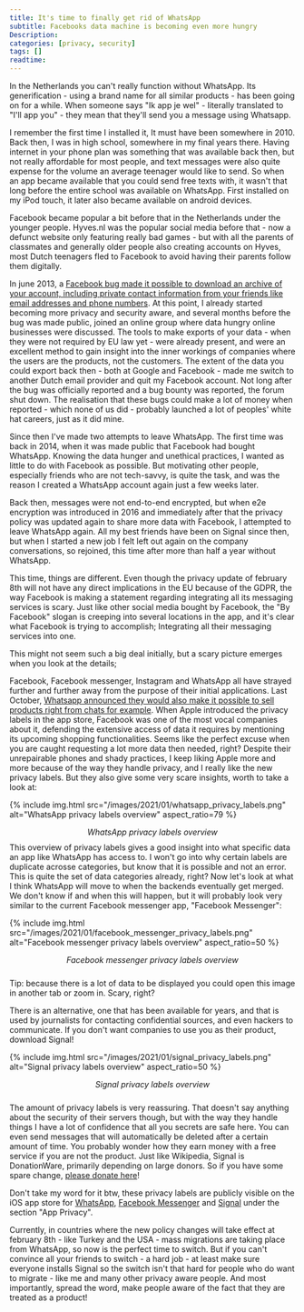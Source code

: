 ```yaml
---
title: It's time to finally get rid of WhatsApp
subtitle: Facebooks data machine is becoming even more hungry
Description:
categories: [privacy, security]
tags: []
readtime: 
---
```


In the Netherlands you can't really function without WhatsApp. Its generification - using a brand name for all similar products - has been going on for a while. When someone says "Ik app je wel" - literally translated to "I'll app you" - they mean that they'll send you a message using Whatsapp.

I remember the first time I installed it, It must have been somewhere in 2010. Back then, I was in high school, somewhere in my final years there. Having internet in your phone plan was something that was available back then, but not really affordable for most people, and text messages were also quite expense for the volume an average teenager would like to send. So when an app became available that you could send free texts with, it wasn't that long before the entire school was available on WhatsApp. First installed on my iPod touch, it later also became available on android devices.

Facebook became popular a bit before that in the Netherlands under the younger people. Hyves.nl was the popular social media before that - now a defunct website only featuring really bad games - but with all the parents of classmates and generally older people also creating accounts on Hyves, most Dutch teenagers fled to Facebook to avoid having their parents follow them digitally.

In june 2013, a [Facebook bug made it possible to download an archive of your account, including private contact information from your friends like email addresses and phone numbers](https://www.zdnet.com/article/facebook-bug-exposed-personal-data-of-six-million-accounts/). At this point, I already started becoming more privacy and security aware, and several months before the bug was made public, joined an online group where data hungry online businesses were discussed. The tools to make exports of your data - when they were not required by EU law yet - were already present, and were an excellent method to gain insight into the inner workings of companies where the users are the products, not the customers. The extent of the data you could export back then - both at Google and Facebook - made me switch to another Dutch email provider and quit my Facebook account. Not long after the bug was officially reported and a bug bounty was reported, the forum shut down. The realisation that these bugs could make a lot of money when reported - which none of us did - probably launched a lot of peoples' white hat careers, just as it did mine.

Since then I've made two attempts to leave WhatsApp. The first time was back in 2014, when it was made public that Facebook had bought WhatsApp. Knowing the data hunger and unethical practices, I wanted as little to do with Facebook as possible. But motivating other people, especially friends who are not tech-savvy, is quite the task, and was the reason I created a WhatsApp account again just a few weeks later.

Back then, messages were not end-to-end encrypted, but when e2e encryption was introduced in 2016 and immediately after that the privacy policy was updated again to share more data with Facebook, I attempted to leave WhatsApp again. All my best friends have been on Signal since then, but when I started a new job I felt left out again on the company conversations, so rejoined, this time after more than half a year without WhatsApp.

This time, things are different. Even though the privacy update of february 8th will not have any direct implications in the EU because of the GDPR, the way Facebook is making a statement regarding integrating all its messaging services is scary. Just like other social media bought by Facebook, the "By Facebook" slogan is creeping into several locations in the app, and it's clear what Facebook is trying to accomplish; Integrating all their messaging services into one.

This might not seem such a big deal initially, but a scary picture emerges when you look at the details;

Facebook, Facebook messenger, Instagram and WhatsApp all have strayed further and further away from the purpose of their initial applications. Last October, [Whatsapp announced they would also make it possible to sell products right from chats for example](https://blog.whatsapp.com/shopping-payments-and-customer-service-on-whatsapp). When Apple introduced the privacy labels in the app store, Facebook was one of the most vocal companies about it, defending the extensive access of data it requires by mentioning its upcoming shopping functionalities. Seems like the perfect excuse when you are caught requesting a lot more data then needed, right? Despite their unrepairable phones and shady practices, I keep liking Apple more and more because of the way they handle privacy, and I really like the new privacy labels. But they also give some very scare insights, worth to take a look at:

{% include img.html src="/images/2021/01/whatsapp_privacy_labels.png" alt="WhatsApp privacy labels overview" aspect_ratio=79 %}
<div style="text-align: center; font-style: italic; padding-bottom: 10px;">WhatsApp privacy labels overview</div>
This overview of privacy labels gives a good insight into what specific data an app like WhatsApp has access to. I won't go into why certain labels are duplicate acrosse categories, but know that it is possible and not an error. This is quite the set of data categories already, right? Now let's look at what I think WhatsApp will move to when the backends eventually get merged. We don't know if and when this will happen, but it will probably look very similar to the current Facebook messenger app, "Facebook Messenger":

{% include img.html src="/images/2021/01/facebook_messenger_privacy_labels.png" alt="Facebook messenger privacy labels overview" aspect_ratio=50 %}
<div style="text-align: center; font-style: italic; padding-bottom: 10px;">Facebook messenger privacy labels overview</div>

Tip: because there is a lot of data to be displayed you could open this image in another tab or zoom in. Scary, right?

There is an alternative, one that has been available for years, and that is used by journalists for contacting confidential sources, and even hackers to communicate. If you don't want companies to use you as their product, download Signal!

{% include img.html src="/images/2021/01/signal_privacy_labels.png" alt="Signal privacy labels overview" aspect_ratio=50 %}
<div style="text-align: center; font-style: italic; padding-bottom: 10px;">Signal privacy labels overview</div>

The amount of privacy labels is very reassuring. That doesn't say anything about the security of their servers though, but with the way they handle things I have a lot of confidence that all you secrets are safe here. You can even send messages that will automatically be deleted after a certain amount of time. You probably wonder how they earn money with a free service if you are not the product. Just like Wikipedia, Signal is DonationWare, primarily depending on large donors. So if you have some spare change, [please donate here](https://signal.org/donate/)!

Don't take my word for it btw, these privacy labels are publicly visible on the iOS app store for [WhatsApp](https://apps.apple.com/us/app/whatsapp-messenger/id310633997), [Facebook Messenger](https://apps.apple.com/us/app/messenger/id454638411) and [Signal](https://apps.apple.com/us/app/signal-private-messenger/id874139669) under the section "App Privacy".

Currently, in countries where the new policy changes will take effect at february 8th - like Turkey and the USA - mass migrations are taking place from WhatsApp, so now is the perfect time to switch. But if you can't convince all your friends to switch - a hard job - at least make sure everyone installs Signal so the switch isn't that hard for people who do want to migrate - like me and many other privacy aware people. And most importantly, spread the word, make people aware of the fact that they are treated as a product!
